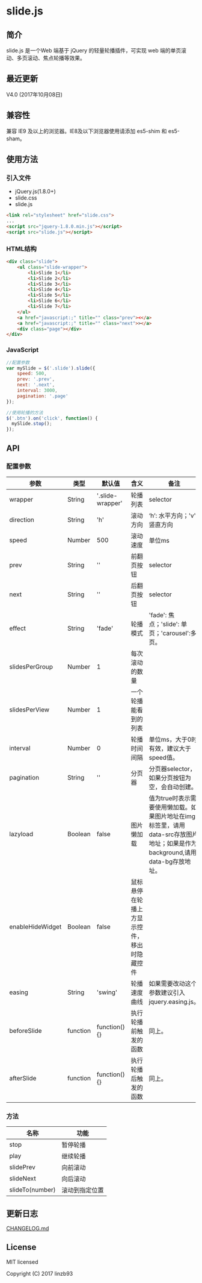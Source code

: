# slide.js

## 简介
slide.js 是一个Web 端基于 jQuery 的轻量轮播插件，可实现 web 端的单页滚动、多页滚动、焦点轮播等效果。



## 最近更新

V4.0 (2017年10月08日)



## 兼容性

兼容 IE9 及以上的浏览器。IE8及以下浏览器使用请添加 es5-shim 和 es5-sham。



## 使用方法

### 引入文件

- jQuery.js(1.8.0+)
- slide.css
- slide.js

```html
<link rel="stylesheet" href="slide.css">
...
<script src="jquery-1.8.0.min.js"></script>
<script src="slide.js"></script>
```

### HTML结构
```html
<div class="slide">
	<ul class="slide-wrapper">
        <li>Slide 1</li>
        <li>Slide 2</li>
        <li>Slide 3</li>
        <li>Slide 4</li>
        <li>Slide 5</li>
        <li>Slide 6</li>
        <li>Slide 7</li>
    </ul>
	<a href="javascript:;" title="" class="prev"><</a>
	<a href="javascript:;" title="" class="next">></a>
	<div class="page"></div>
</div>
```

### JavaScript
```javascript
//配置参数
var mySlide = $('.slide').slide({
	speed: 500,
	prev: '.prev',
	next: '.next',
  	interval: 3000,
	pagination: '.page'
});

//使用轮播的方法
$('.btn').on('click', function() {
  mySlide.stop();
});
```



## API

### 配置参数

| 参数               | 类型       | 默认值              | 含义                    | 备注                                       |
| ---------------- | -------- | ---------------- | --------------------- | ---------------------------------------- |
| wrapper          | String   | '.slide-wrapper' | 轮播列表                  | selector                                 |
| direction        | String   | 'h'              | 滚动方向                  | ‘h’: 水平方向；'v':竖直方向                       |
| speed            | Number   | 500              | 滚动速度                  | 单位ms                                     |
| prev             | String   | ''               | 前翻页按钮                 | selector                                 |
| next             | String   | ''               | 后翻页按钮                 | selector                                 |
| effect           | String   | 'fade'           | 轮播模式                  | 'fade': 焦点；'slide': 单页；'carousel':多页。    |
| slidesPerGroup   | Number   | 1                | 每次滚动的数量               |                                          |
| slidesPerView    | Number   | 1                | 一个轮播能看到的列表            |                                          |
| interval         | Number   | 0                | 轮播时间间隔                | 单位ms，大于0时有效，建议大于speed值。                  |
| pagination       | String   | ''               | 分页器                   | 分页器selector，如果分页按钮为空，会自动创建。              |
| lazyload         | Boolean  | false            | 图片懒加载                 | 值为true时表示需要使用懒加载。如果图片地址在img标签里，请用data-src存放图片地址；如果是作为background,请用data-bg存放地址。 |
| enableHideWidget | Boolean  | false            | 鼠标悬停在轮播上方显示控件，移出时隐藏控件 |                                          |
| easing           | String   | 'swing'          | 轮播速度曲线                | 如果需要改动这个参数建议引入jquery.easing.js。          |
| beforeSlide      | function | function(){}     | 执行轮播前触发的函数            | 同上。                                      |
| afterSlide       | function | function(){}     | 执行轮播后触发的函数            | 同上。                                      |

### 方法

| 名称              | 功能      |
| --------------- | ------- |
| stop            | 暂停轮播    |
| play            | 继续轮播    |
| slidePrev       | 向前滚动    |
| slideNext       | 向后滚动    |
| slideTo(number) | 滚动到指定位置 |



## 更新日志

[CHANGELOG.md](https://github.com/linzb93/slide/blob/master/CHANGELOG.md)



## License

MIT licensed

Copyright (C) 2017 linzb93
